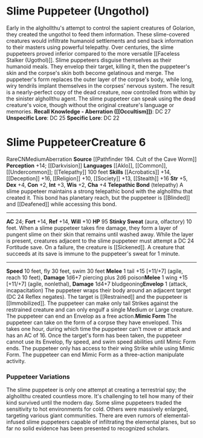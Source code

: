 ﻿---
ac: '24'
alignment: CN
all_resistance: null
burrow_speed: null
charisma: '+4'
climb_speed: null
constitution: '+2'
creature_ability:
- Envelop
- Mimic Form
- Stinky Sweat
- Telepathic Bond
creature_family: '[[DATABASE/monsterfamily/Alghollthu|Alghollthu]]'
description: 'Early in the alghollthu''s attempt to control the sapient creatures
  of Golarion, they created the ungothol to feed them information. These slime-covered
  creatures would infiltrate humanoid settlements and send back information to their
  masters using powerful telepathy. Over centuries, the slime puppeteers proved inferior
  compared to the more versatile [[DATABASE/monster/Faceless Stalker (Ugothol)|faceless
  stalkers]] .<br/><br/>Slime puppeteers disguise themselves as their humanoid meals.
  They envelop their target, killing it, then the puppeteer''s skin and the corpse''s
  skin both become gelatinous and merge. The puppeteer''s form replaces the outer
  layer of the corpse''s body, while long, wiry tendrils implant themselves in the
  corpses'' nervous system. The result is a nearly-perfect copy of the dead creature,
  now controlled from within by the sinister alghollthu agent. The slime puppeteer
  can speak using the dead creature''s voice, though without the original creature''s
  language or memories.<br/><br/><b><u>Recall Knowledge - Aberration</u> ( [[DATABASE/skill/Occultism|Occultism]]
  )</b>: DC 27<br/><b><u>Unspecific Lore</u></b>: DC 25<br/><b><u>Specific Lore</u></b>:
  DC 22<div class="viewbox">{{ viewbox(type=monster, id=2691, name=Slime Puppeteer
  (Ungothol)) }}</div><h1 class="title">Slime Puppeteer<span style="margin-left:auto;
  margin-right:0">Creature 6</span></h1><span class="traitrare"> [[DATABASE/trait/Rare|Rare]]
  </span><span class="traitalignment">CN</span><span class="traitsize">Medium</span><span
  class="trait"> [[DATABASE/trait/Aberration|Aberration]] </span><br/><b>Source</b>
  [[DATABASE/source/Pathfinder 194. Cult of the Cave Worm|Pathfinder #194: Cult of
  the Cave Worm]] <br/><b>Perception</b> +14; [[DATABASE/monsterability/Darkvision|darkvision]]
  <br/><b>Languages</b> [[DATABASE/language/Aklo|Aklo]] , [[DATABASE/language/Common|Common]]
  , [[DATABASE/language/Undercommon|Undercommon]] ; [[DATABASE/monsterability/Telepathy|telepathy]]
  100 feet<br/><b>Skills</b> [[DATABASE/skill/Acrobatics|Acrobatics]] +14, [[DATABASE/skill/Deception|Deception]]
  +16, [[DATABASE/skill/Religion|Religion]] +10, [[DATABASE/skill/Society|Society]]
  +13, [[DATABASE/skill/Stealth|Stealth]] +16<br/><b>Str</b> +5, <b>Dex</b> +4, <b>Con</b>
  +2, <b>Int</b> +3, <b>Wis</b> +2, <b>Cha</b> +4<br/><b>Telepathic Bond</b> ( [[DATABASE/trait/Telepathy|telepathy]]
  ) A slime puppeteer maintains a strong telepathic bond with the alghollthu that
  created it. This bond has planetary reach, but the puppeteer is [[DATABASE/condition/Blinded|blind]]
  and [[DATABASE/condition/Deafened|deaf]] while accessing this bond.<hr/><b>AC</b>
  24; <b>Fort</b> +14, <b>Ref</b> +14, <b>Will</b> +10<br/><b>HP</b> 95<br/><span
  class="hanging-indent"><b>Stinky Sweat</b> ( [[DATABASE/trait/Aura|aura]] , [[DATABASE/trait/Olfactory|olfactory]]
  ) 10 feet. When a slime puppeteer takes fire damage, they form a layer of pungent
  slime on their skin that remains until washed away. While the layer is present,
  creatures adjacent to the slime puppeteer must attempt a DC 24 Fortitude save. On
  a failure, the creature is [[DATABASE/condition/Sickened|sickened 1]] . A creature
  that succeeds at its save is immune to the puppeteer''s sweat for 1 minute.</span><hr/><b>Speed</b>
  10 feet, fly 30 feet, swim 30 feet<br/><span class="hanging-indent"><b>Melee</b>
  <span aria-label="Single Action" class="action" role="img" title="Single Action">[one-action]</span>  tail
  +15 [+11/+7] ( [[DATABASE/trait/Agile|agile]] , [[DATABASE/trait/Reach|reach 10
  feet]] ), <b>Damage</b> 1d6+7 piercing plus 2d6 poison</span><span class="hanging-indent"><b>Melee</b>
  <span aria-label="Single Action" class="action" role="img" title="Single Action">[one-action]</span>  wing
  +15 [+11/+7] ( [[DATABASE/trait/Agile|agile]] , [[DATABASE/trait/Nonlethal|nonlethal]]
  ), <b>Damage</b> 1d4+7 bludgeoning</span><span class="hanging-indent"><b>Envelop</b>
  <span aria-label="Single Action" class="action" role="img" title="Single Action">[one-action]</span>   (
  [[DATABASE/trait/Attack|attack]] , [[DATABASE/trait/Incapacitation|incapacitation]]
  ) The puppeteer wraps their body around an adjacent target (DC 24 Reflex negates).
  The target is [[DATABASE/condition/Restrained|restrained]] and the puppeteer is
  [[DATABASE/condition/Immobilized|immobilized]] . The puppeteer can make only tail
  Strikes against the restrained creature and can only engulf a single Medium or Large
  creature. The puppeteer can end an Envelop as a free action.</span><span class="hanging-indent"><b>Mimic
  Form</b> The puppeteer can take on the form of a corpse they have enveloped. This
  takes one hour, during which time the puppeteer can''t move or attack and has an
  AC of 16. Once the target''s form has been taken, the puppeteer cannot use its Envelop,
  fly speed, and swim speed abilities until Mimic Form ends. The puppeteer only has
  access to their wing Strike while using Mimic Form. The puppeteer can end Mimic
  Form as a three-action [[DATABASE/trait/Manipulate|manipulate]] activity.</span><h3
  class="title"><img alt="Sidebar - Additional Lore" src="Images\Icons\Sidebar_2_AdditionalLore.png"
  style="height:18px; padding:2px 10px 0px 2px" title="Sidebar - Additional Lore"/>
  Puppeteer Variations</h3>The slime puppeteer is only one attempt at creating a terrestrial
  spy; the alghollthu created countless more. It''s challenging to tell how many of
  their kind survived until the modern day. Some slime puppeteers traded the sensitivity
  to hot environments for cold. Others were massively enlarged, targeting various
  giant communities. There are even rumors of elemental-infused slime puppeteers capable
  of infiltrating the elemental planes, but so far no solid evidence has been presented
  to recognized scholars.'
dexterity: '+4'
element: null
fly_speed: '30'
fortitude: '+14'
hardness: null
hp: '95'
id: '2691'
immunity: null
intelligence: '+3'
land_speed: '10'
language:
- '[[DATABASE/language/Aklo|Aklo]]'
- '[[DATABASE/language/Common|Common]]'
- '[[DATABASE/language/Undercommon|Undercommon]] ; [[DATABASE/monsterability/Telepathy|telepathy]]
  100 feet'
level: '6'
max_speed: '30'
name: Slime Puppeteer
perception: '+14'
rarity: Rare
reflex: '+14'
resistance: null
rus_type_level: null
school: null
sense:
- '[[DATABASE/monsterability/Darkvision|darkvision]]'
size: Medium
skill:
- '[[DATABASE/skill/Acrobatics|Acrobatics]] +14'
- '[[DATABASE/skill/Deception|Deception]] +16'
- '[[DATABASE/skill/Religion|Religion]] +10'
- '[[DATABASE/skill/Society|Society]] +13'
- '[[DATABASE/skill/Stealth|Stealth]] +16'
source: '[[DATABASE/source/Pathfinder 194. Cult of the Cave Worm|Pathfinder #194:
  Cult of the Cave Worm]]'
speed:
- 10 feet
- fly 30 feet
- swim 30 feet
spell: null
strength: '+5'
strength_req: '5'
strongest_save:
- Fortitude
- Reflex
swim_speed: '30'
trait:
- '[[DATABASE/trait/Aberration|Aberration]]'
- '[[DATABASE/trait/Rare|Rare]]'
type: Creature
vision: Darkvision
weakest_save:
- Will
weakness: null
will: '+10'
wisdom: '+2'

---
# Slime Puppeteer (Ungothol)

Early in the alghollthu's attempt to control the sapient creatures of Golarion, they created the ungothol to feed them information. These slime-covered creatures would infiltrate humanoid settlements and send back information to their masters using powerful telepathy. Over centuries, the slime puppeteers proved inferior compared to the more versatile [[Faceless Stalker (Ugothol)]].
Slime puppeteers disguise themselves as their humanoid meals. They envelop their target, killing it, then the puppeteer's skin and the corpse's skin both become gelatinous and merge. The puppeteer's form replaces the outer layer of the corpse's body, while long, wiry tendrils implant themselves in the corpses' nervous system. The result is a nearly-perfect copy of the dead creature, now controlled from within by the sinister alghollthu agent. The slime puppeteer can speak using the dead creature's voice, though without the original creature's language or memories.
**Recall Knowledge - Aberration ([[Occultism]])**: DC 27
**Unspecific Lore**: DC 25
**Specific Lore**: DC 22

# Slime Puppeteer<span class="item-type">Creature 6</span>

<span class="trait-rare item-trait">Rare</span><span class="trait-alignment item-trait">CN</span><span class="trait-size item-trait">Medium</span><span class="item-trait">Aberration</span>
**Source** [[Pathfinder 194. Cult of the Cave Worm]]
**Perception** +14; [[Darkvision]]
**Languages** [[Aklo]], [[Common]], [[Undercommon]]; [[Telepathy]] 100 feet
**Skills** [[Acrobatics]] +14, [[Deception]] +16, [[Religion]] +10, [[Society]] +13, [[Stealth]] +16
**Str** +5, **Dex** +4, **Con** +2, **Int** +3, **Wis** +2, **Cha** +4
**Telepathic Bond** (telepathy) A slime puppeteer maintains a strong telepathic bond with the alghollthu that created it. This bond has planetary reach, but the puppeteer is [[Blinded]] and [[Deafened]] while accessing this bond.

---
**AC** 24; **Fort** +14, **Ref** +14, **Will** +10
**HP** 95
<span class="in-box-ability">**Stinky Sweat** (aura, olfactory) 10 feet. When a slime puppeteer takes fire damage, they form a layer of pungent slime on their skin that remains until washed away. While the layer is present, creatures adjacent to the slime puppeteer must attempt a DC 24 Fortitude save. On a failure, the creature is [[Sickened]]. A creature that succeeds at its save is immune to the puppeteer's sweat for 1 minute.</span>

---
**Speed** 10 feet, fly 30 feet, swim 30 feet
<span class="in-box-ability">**Melee** <span class="action-icon">1</span> tail +15 [+11/+7] (agile, reach 10 feet), **Damage** 1d6+7 piercing plus 2d6 poison</span><span class="in-box-ability">**Melee** <span class="action-icon">1</span> wing +15 [+11/+7] (agile, nonlethal), **Damage** 1d4+7 bludgeoning</span><span class="in-box-ability">**Envelop** <span class="action-icon">1</span> (attack, incapacitation) The puppeteer wraps their body around an adjacent target (DC 24 Reflex negates). The target is [[Restrained]] and the puppeteer is [[Immobilized]]. The puppeteer can make only tail Strikes against the restrained creature and can only engulf a single Medium or Large creature. The puppeteer can end an Envelop as a free action.</span><span class="in-box-ability">**Mimic Form** The puppeteer can take on the form of a corpse they have enveloped. This takes one hour, during which time the puppeteer can't move or attack and has an AC of 16. Once the target's form has been taken, the puppeteer cannot use its Envelop, fly speed, and swim speed abilities until Mimic Form ends. The puppeteer only has access to their wing Strike while using Mimic Form. The puppeteer can end Mimic Form as a three-action manipulate activity.</span>

###  Puppeteer Variations

The slime puppeteer is only one attempt at creating a terrestrial spy; the alghollthu created countless more. It's challenging to tell how many of their kind survived until the modern day. Some slime puppeteers traded the sensitivity to hot environments for cold. Others were massively enlarged, targeting various giant communities. There are even rumors of elemental-infused slime puppeteers capable of infiltrating the elemental planes, but so far no solid evidence has been presented to recognized scholars.